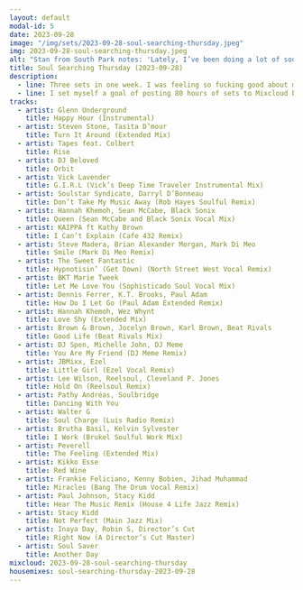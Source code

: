 ```yaml
---
layout: default
modal-id: 5
date: 2023-09-28
image: "/img/sets/2023-09-28-soul-searching-thursday.jpeg"
img: 2023-09-28-soul-searching-thursday.jpeg
alt: "Stan from South Park notes: 'Lately, I’ve been doing a lot of soul searching.'"
title: Soul Searching Thursday (2023-09-28)
description:
  - line: Three sets in one week. I was feeling so fucking good about myself!
  - line: I set myself a goal of posting 80 hours of sets to Mixcloud before I would start really pushing myself hard onto people. I reasoned this amount of content based on Mixcloud’s "maximum three plays in fourteen days" policy for free users.. I want people to be able to play me on a constant loop, unrestricted! I was really driving myself hard toward that goal, this week!
tracks:
  - artist: Glenn Underground
    title: Happy Hour (Instrumental)
  - artist: Steven Stone, Tasita D’mour
    title: Turn It Around (Extended Mix)
  - artist: Tapes feat. Colbert
    title: Rise
  - artist: DJ Beloved
    title: Orbit
  - artist: Vick Lavender
    title: G.I.R.L (Vick’s Deep Time Traveler Instrumental Mix)
  - artist: Soulstar Syndicate, Darryl D’Bonneau
    title: Don’t Take My Music Away (Rob Hayes Soulful Remix)
  - artist: Hannah Khemoh, Sean McCabe, Black Sonix
    title: Queen (Sean McCabe and Black Sonix Vocal Mix)
  - artist: KAIPPA ft Kathy Brown
    title: I Can’t Explain (Cafe 432 Remix)
  - artist: Steve Madera, Brian Alexander Morgan, Mark Di Meo
    title: Smile (Mark Di Meo Remix)
  - artist: The Sweet Fantastic
    title: Hypnotisin’ (Get Down) (North Street West Vocal Remix)
  - artist: BKT Marie Tweek
    title: Let Me Love You (Sophisticado Soul Vocal Mix)
  - artist: Dennis Ferrer, K.T. Brooks, Paul Adam
    title: How Do I Let Go (Paul Adam Extended Remix)
  - artist: Hannah Khemoh, Wez Whynt
    title: Love Shy (Extended Mix)
  - artist: Brown & Brown, Jocelyn Brown, Karl Brown, Beat Rivals
    title: Good Life (Beat Rivals Mix)
  - artist: DJ Spen, Michelle John, DJ Meme
    title: You Are My Friend (DJ Meme Remix)
  - artist: JBMixx, Ezel
    title: Little Girl (Ezel Vocal Remix)
  - artist: Lee Wilson, Reelsoul, Cleveland P. Jones
    title: Hold On (Reelsoul Remix)
  - artist: Pathy Andréas, Soulbridge
    title: Dancing With You
  - artist: Walter G
    title: Soul Charge (Luis Radio Remix)
  - artist: Brutha Basil, Kelvin Sylvester
    title: I Work (Brukel Soulful Work Mix)
  - artist: Peverell
    title: The Feeling (Extended Mix)
  - artist: Kikko Esse
    title: Red Wine
  - artist: Frankie Feliciano, Kenny Bobien, Jihad Muhammad
    title: Miracles (Bang The Drum Vocal Remix)
  - artist: Paul Johnson, Stacy Kidd
    title: Hear The Music Remix (House 4 Life Jazz Remix)
  - artist: Stacy Kidd
    title: Not Perfect (Main Jazz Mix)
  - artist: Inaya Day, Robin S, Director’s Cut
    title: Right Now (A Director’s Cut Master)
  - artist: Soul Saver
    title: Another Day
mixcloud: 2023-09-28-soul-searching-thursday
housemixes: soul-searching-thursday-2023-09-28
---
```

